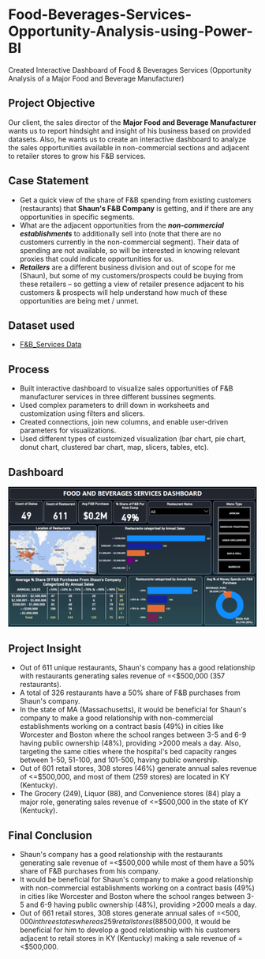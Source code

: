 # Food-Beverages-Services-Opportunity-Analysis-using-Power-BI
Created Interactive Dashboard of Food & Beverages Services (Opportunity Analysis of a Major Food and Beverage Manufacturer)

## **Project Objective**

Our client, the sales director of the **Major Food and Beverage Manufacturer** wants us to report hindsight and insight of his business based on provided datasets.  Also, he wants us to create an interactive dashboard to analyze the sales opportunities available in non-commercial sections and adjacent to retailer stores to grow his F&B services.

## **Case Statement**
- Get a quick view of the share of F&B spending from existing customers (restaurants) that **Shaun's F&B Company** is getting, and if there are any opportunities in specific segments.
- What are the adjacent opportunities from the **_non-commercial establishments_** to additionally sell into (note that there are no customers currently in the non-commercial segment). Their data of spending are not available, so will be interested in knowing relevant proxies that could indicate opportunities for us.
- **_Retailers_** are a different business division and out of scope for me (Shaun), but some of my customers/prospects could be buying from these retailers – so getting a view of retailer presence adjacent to his customers & prospects will help understand how much of these opportunities are being met / unmet.



## **Dataset used**

- <a href="https://github.com/Krishnkumar542/Food-Beverages-Services-Opportunity-Analysis-using-Power-BI/blob/main/F%26B_Services%20Data.xlsx">F&B_Services Data</a>



## **Process**

- Built interactive dashboard to visualize sales opportunities of F&B manufacturer services in three different bussines segments.
- Used complex parameters to drill down in worksheets and customization using filters and slicers. 
- Created connections, join new columns, and enable user-driven parameters for visualizations.
- Used different types of customized visualization (bar chart, pie chart, donut chart, clustered bar chart, map, slicers, tables, etc).

## **Dashboard**

![Alt text of the image](https://github.com/Krishnkumar542/Food-Beverages-Services-Opportunity-Analysis-using-Power-BI/blob/main/F%26B%20Dashboard.png)

## **Project Insight**

- Out of 611 unique restaurants, Shaun's company has a good relationship with restaurants generating sales revenue of =<$500,000 (357 restaurants).
- A total of 326 restaurants have a 50% share of F&B purchases from Shaun's company.
- In the state of MA (Massachusetts), it would be beneficial for Shaun's company to make a good relationship with non-commercial establishments working on a contract basis (49%) in cities like Worcester and Boston where the school ranges between 3-5 and 6-9 having public ownership (48%), providing >2000 meals a day. Also, targeting the same cities where the hospital's bed capacity ranges between 1-50, 51-100, and 101-500, having public ownership.
- Out of 601 retail stores, 308 stores (46%) generate annual sales revenue of <=$500,000, and most of them (259 stores) are located in KY (Kentucky).
- The Grocery (249), Liquor (88), and Convenience stores (84) play a major role, generating sales revenue of <=$500,000 in the state of KY (Kentucky).


## **Final Conclusion**

- Shaun's company has a good relationship with the restaurants generating sale revenue of =<$500,000 while most of them have a 50% share of F&B purchases from his company.
- It would be beneficial for Shaun's company to make a good relationship with non-commercial establishments working on a contract basis (49%) in cities like Worcester and Boston where the school ranges between 3-5 and 6-9 having public ownership (48%), providing >2000 meals a day.
- Out of 661 retail stores, 308 stores generate annual sales of =<$500,000 in three states whereas 259 retail stores (88%) are located in the KY (Kentucky). Hence, based on the good reputation of Shaun's company with the restaurants generating sale revenue of =<$500,000, it would be beneficial for him to develop a good relationship with his customers adjacent to retail stores in KY (Kentucky) making a sale revenue of =<$500,000.
